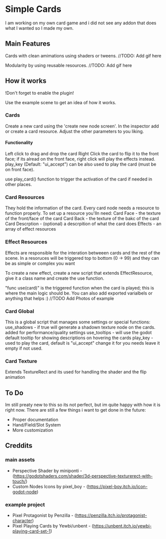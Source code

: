 # Simple Cards

I am working on my own card game and i did not see any addon that does what I wanted so I made my own.

## Main Features
Cards with clean amimations using shaders or tweens.
//TODO: Add gif here

Modularity by using reusable resources.
//TODO: Add gif here

## How it works
!Don't forget to enable the plugin!

Use the example scene to get an idea of how it works.

### Cards
Create a new card using the 'create new node screen'.
In the inspector add or create a card resource. Adjust the other parameters to you liking.

#### Functionality
Left click to drag and drop the card
Right Click the card to flip it to the front face; if its alread on the front face, right click will play the effects instead.
play_key (Default: "ui_accept") can be also used to play the card (must be on front face).

use play_card() function to trigger the activation of the card if needed in other places.

### Card Resources
They hold the information of the card. Every card node needs a resource to function properly.
To set up a resource you'lln need:
Card Face - the texture of the front/face of the card
Card Back - the texture of the bakc of the card
Card Descrption - (optional) a descrpition of what the card does
Effects - an array of effect resources

### Effect Resources
Effects are responsible for the interation betweeen cards and the rest of the scene.
In a resoruces will be triggered top to bottom (0 -> 99) and they can be as simple or complex you want

To create a new effect, create a new script that extends EffectResource, give it a class name and create the use function.

"func use(card)" is the triggered function when the card is played; this is where the main logic should be.
You can also add exported varialbels or anything that helps :)
//TODO Add Photos of example

### Card Global
This is a global script that manages some settings or special functions:
use_shadows - if true will generate a shadown texture node on the cards. added for performance/quality settings
use_tooltips - will use the godot default tooltip for showing descriptions on hovering the cards
play_key - used to play the card, default is "ui_accept" change it for you needs leave it empty if not used.

### Card Texture
Extends TextureRect and its used for handling the shader and the flip animation

## To Do
Im still preaty new to this so its not perfect, but im quite happy with how it is right now.
There are still a few things i want to get done in the future:
- Proper documentation
- Hand/Field/Slot System
- More customization

## Creddits
### main assets
- Perspective Shader by miniponti - (https://godotshaders.com/shader/3d-perspective-texturerect-with-touch/)
- Custom Nodes Icons by pixel_boy - (https://pixel-boy.itch.io/icon-godot-node) 

### example project
- Pixel Protagonist by Penzilla - (https://penzilla.itch.io/protagonist-character)
- Pixel Playing Cards by Yewbi/unbent - (https://unbent.itch.io/yewbi-playing-card-set-1)
